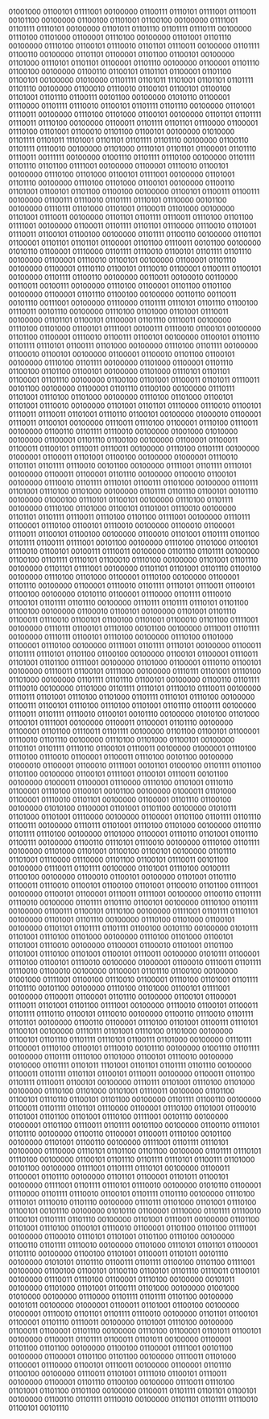 01001000 01100101 01111001 00100000 01100111 01110101 01111001 01110011 00101100 00100000 01100100 01101001 01100100 00100000 01111001 01101111 01110101 00100000 01101011 01101110 01101111 01110111 00100000 01110100 01101000 01100001 01110100 00100000 01101001 01101110 00100000 01110100 01100101 01110010 01101101 01110011 00100000 01101111 01100110 00100000 01101101 01100001 01101100 01100101 00100000 01101000 01110101 01101101 01100001 01101110 00100000 01100001 01101110 01100100 00100000 01100110 01100101 01101101 01100001 01101100 01100101 00100000 01010000 01101111 01101011 11101001 01101101 01101111 01101110 00100000 01100010 01110010 01100101 01100101 01100100 01101001 01101110 01100111 00101100 00100000 01010110 01100001 01110000 01101111 01110010 01100101 01101111 01101110 00100000 01101001 01110011 00100000 01110100 01101000 01100101 00100000 01101101 01101111 01110011 01110100 00100000 01100011 01101111 01101101 01110000 01100001 01110100 01101001 01100010 01101100 01100101 00100000 01010000 01101111 01101011 11101001 01101101 01101111 01101110 00100000 01100110 01101111 01110010 00100000 01101000 01110101 01101101 01100001 01101110 01110011 00111111 00100000 01001110 01101111 01110100 00100000 01101111 01101110 01101100 01111001 00100000 01100001 01110010 01100101 00100000 01110100 01101000 01100101 01111001 00100000 01101001 01101110 00100000 01110100 01101000 01100101 00100000 01100110 01101001 01100101 01101100 01100100 00100000 01100101 01100111 01100111 00100000 01100111 01110010 01101111 01110101 01110000 00101100 00100000 01110111 01101000 01101001 01100011 01101000 00100000 01101001 01110011 00100000 01101101 01101111 01110011 01110100 01101100 01111001 00100000 01100011 01101111 01101101 01110000 01110010 01101001 01110011 01100101 01100100 00100000 01101111 01100110 00100000 01101101 01100001 01101101 01101101 01100001 01101100 01110011 00101100 00100000 01010110 01100001 01110000 01101111 01110010 01100101 01101111 01101110 00100000 01100001 01110010 01100101 00100000 01100001 01101110 00100000 01100001 01110110 01100101 01110010 01100001 01100111 01100101 00100000 01101111 01100110 00100000 00110011 00100010 00110000 00110011 00100111 00100000 01110100 01100001 01101100 01101100 00100000 01100001 01101110 01100100 00100000 00110110 00110011 00101110 00111001 00100000 01110000 01101111 01110101 01101110 01100100 01110011 00101110 00100000 01110100 01101000 01101001 01110011 00100000 01101101 01100101 01100001 01101110 01110011 00100000 01110100 01101000 01100101 01111001 00100111 01110010 01100101 00100000 01101100 01100001 01110010 01100111 01100101 00100000 01100101 01101110 01101111 01110101 01100111 01101000 00100000 01110100 01101111 00100000 01100010 01100101 00100000 01100001 01100010 01101100 01100101 00100000 01110100 01101111 00100000 01101000 01100001 01101110 01100100 01101100 01100101 00100000 01101000 01110101 01101101 01100001 01101110 00100000 01100100 01101001 01100011 01101011 01110011 00101100 00100000 01100001 01101110 01100100 00100000 01110111 01101001 01110100 01101000 00100000 01110100 01101000 01100101 01101001 01110010 00100000 01101001 01101101 01110000 01110010 01100101 01110011 01110011 01101001 01110110 01100101 00100000 01000010 01100001 01110011 01100101 00100000 01110011 01110100 01100001 01110100 01110011 00100000 01100110 01101111 01110010 00100000 01001000 01010000 00100000 01100001 01101110 01100100 00100000 01100001 01100011 01100011 01100101 01110011 01110011 00100000 01110100 01101111 00100000 01000001 01100011 01101001 01100100 00100000 01000001 01110010 01101101 01101111 01110010 00101100 00100000 01111001 01101111 01110101 00100000 01100011 01100001 01101110 00100000 01100010 01100101 00100000 01110010 01101111 01110101 01100111 01101000 00100000 01110111 01101001 01110100 01101000 00100000 01101111 01101110 01100101 00101110 00100000 01000100 01110101 01100101 00100000 01110100 01101111 00100000 01110100 01101000 01100101 01101001 01110010 00100000 01101101 01101111 01110011 01110100 01101100 01111001 00100000 01110111 01100001 01110100 01100101 01110010 00100000 01100010 01100001 01110011 01100101 01100100 00100000 01100010 01101001 01101111 01101100 01101111 01100111 01111001 00101100 00100000 01110100 01101000 01100101 01110010 01100101 00100111 01110011 00100000 01101110 01101111 00100000 01100100 01101111 01110101 01100010 01110100 00100000 01101001 01101110 00100000 01101101 01111001 00100000 01101101 01101001 01101110 01100100 00100000 01110100 01101000 01100001 01110100 00100000 01100001 01101110 00100000 01100001 01110010 01101111 01110101 01110011 01100101 01100100 00100000 01010110 01100001 01110000 01101111 01110010 01100101 01101111 01101110 00100000 01110111 01101111 01110101 01101100 01100100 00100000 01100010 01100101 00100000 01101001 01101110 01100011 01110010 01100101 01100100 01101001 01100010 01101100 01111001 00100000 01110111 01100101 01110100 00101100 00100000 01110011 01101111 00100000 01110111 01100101 01110100 00100000 01110100 01101000 01100001 01110100 00100000 01111001 01101111 01110101 00100000 01100011 01101111 01110101 01101100 01100100 00100000 01100101 01100001 01110011 01101001 01101100 01111001 00100000 01101000 01100001 01110110 01100101 00100000 01110011 01100101 01111000 00100000 01110111 01101001 01110100 01101000 00100000 01101111 01101110 01100101 00100000 01100110 01101111 01110010 00100000 01101000 01101111 01110101 01110010 01110011 00100000 01110111 01101001 01110100 01101000 01101111 01110101 01110100 00100000 01100111 01100101 01110100 01110100 01101001 01101110 01100111 00100000 01110011 01101111 01110010 01100101 00101110 00100000 01010100 01101000 01100101 01111001 00100000 01100011 01100001 01101110 00100000 01100001 01101100 01110011 01101111 00100000 01101100 01100101 01100001 01110010 01101110 00100000 01110100 01101000 01100101 00100000 01101101 01101111 01110110 01100101 01110011 00100000 01000001 01110100 01110100 01110010 01100001 01100011 01110100 00101100 00100000 01000010 01100001 01100010 01111001 00101101 01000100 01101111 01101100 01101100 00100000 01100101 01111001 01100101 01110011 00101100 00100000 01000011 01100001 01110000 01110100 01101001 01110110 01100001 01110100 01100101 00101100 00100000 01000011 01101000 01100001 01110010 01101101 00100000 01100001 01101110 01100100 00100000 01010100 01100001 01101001 01101100 00100000 01010111 01101000 01101001 01110000 00100000 01100001 01101100 01101111 01101110 01100111 00100000 01110111 01101001 01110100 01101000 00100000 01101110 01101111 01110100 00100000 01101000 01100001 01110110 01101001 01101110 01100111 00100000 01100110 01110101 01110010 00100000 01110100 01101111 00100000 01101000 01101001 01100100 01100101 00100000 01101110 01101001 01110000 01110000 01101100 01100101 01110011 00101100 00100000 01110011 01101111 00100000 01101001 01110100 00100111 01100100 00100000 01100010 01100101 00100000 01101001 01101110 01100011 01110010 01100101 01100100 01101001 01100010 01101100 01111001 00100000 01100101 01100001 01110011 01111001 00100000 01100110 01101111 01110010 00100000 01101111 01101110 01100101 00100000 01110100 01101111 00100000 01100111 01100101 01110100 00100000 01111001 01101111 01110101 00100000 01101001 01101110 00100000 01110100 01101000 01100101 00100000 01101101 01101111 01101111 01100100 00101110 00100000 01010111 01101001 01110100 01101000 00100000 01110100 01101000 01100101 01101001 01110010 00100000 01100001 01100010 01101001 01101100 01101001 01110100 01101001 01100101 01110011 00100000 01010111 01100001 01110100 01100101 01110010 00100000 01000001 01100010 01110011 01101111 01110010 01100010 00100000 01100001 01101110 01100100 00100000 01001000 01111001 01100100 01110010 01100001 01110100 01101001 01101111 01101110 00101100 00100000 01110100 01101000 01100101 01111001 00100000 01100011 01100001 01101110 00100000 01100101 01100001 01110011 01101001 01101100 01111001 00100000 01110010 01100101 01100011 01101111 01110110 01100101 01110010 00100000 01100110 01110010 01101111 01101101 00100000 01100110 01100001 01110100 01101001 01100111 01110101 01100101 00100000 01110111 01101001 01110100 01101000 00100000 01100101 01101110 01101111 01110101 01100111 01101000 00100000 01110111 01100001 01110100 01100101 01110010 00101110 00100000 01001110 01101111 00100000 01101111 01110100 01101000 01100101 01110010 00100000 01010000 01101111 01101011 11101001 01101101 01101111 01101110 00100000 01100011 01101111 01101101 01100101 01110011 00100000 01100011 01101100 01101111 01110011 01100101 00100000 01110111 01101001 01110100 01101000 00100000 01110100 01101000 01101001 01110011 00100000 01101100 01100101 01110110 01100101 01101100 00100000 01101111 01100110 00100000 01100011 01101111 01101101 01110000 01100001 01110100 01101001 01100010 01101001 01101100 01101001 01110100 01111001 00101110 00100000 01000001 01101100 01110011 01101111 00101100 00100000 01100110 01110101 01101110 00100000 01100110 01100001 01100011 01110100 00101100 00100000 01101001 01100110 00100000 01111001 01101111 01110101 00100000 01110000 01110101 01101100 01101100 00100000 01101111 01110101 01110100 00100000 01100101 01101110 01101111 01110101 01100111 01101000 00101100 00100000 01111001 01101111 01110101 00100000 01100011 01100001 01101110 00100000 01101101 01100001 01101011 01100101 00100000 01111001 01101111 01110101 01110010 00100000 01010110 01100001 01110000 01101111 01110010 01100101 01101111 01101110 00100000 01110100 01110101 01110010 01101110 00100000 01110111 01101000 01101001 01110100 01100101 00101110 00100000 01010110 01100001 01110000 01101111 01110010 01100101 01101111 01101110 00100000 01101001 01110011 00100000 01101100 01101001 01110100 01100101 01110010 01100001 01101100 01101100 01111001 00100000 01100010 01110101 01101001 01101100 01110100 00100000 01100110 01101111 01110010 00100000 01101000 01110101 01101101 01100001 01101110 00100000 01100100 01101001 01100011 01101011 00101110 00100000 01010101 01101110 01100111 01101111 01100100 01101100 01111001 00100000 01100100 01100101 01100110 01100101 01101110 01110011 01100101 00100000 01110011 01110100 01100001 01110100 00100000 00101011 00100000 01101000 01101001 01100111 01101000 00100000 01001000 01010000 00100000 01110000 01101111 01101111 01101100 00100000 00101011 00100000 01000001 01100011 01101001 01100100 00100000 01000001 01110010 01101101 01101111 01110010 00100000 01101101 01100101 01100001 01101110 01110011 00100000 01101001 01110100 00100000 01100011 01100001 01101110 00100000 01110100 01100001 01101011 01100101 00100000 01100011 01101111 01100011 01101011 00100000 01100001 01101100 01101100 00100000 01100100 01100001 01111001 00101100 00100000 01100001 01101100 01101100 00100000 01110011 01101000 01100001 01110000 01100101 01110011 00100000 01100001 01101110 01100100 00100000 01110011 01101001 01111010 01100101 01110011 00100000 01100001 01101110 01100100 00100000 01110011 01110100 01101001 01101100 01101100 00100000 01100011 01101111 01101101 01100101 00100000 01100110 01101111 01110010 00100000 01101101 01101111 01110010 01100101 00101110 
